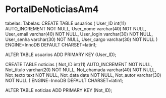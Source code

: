 # PortalDeNoticiasAm4

tabelas:
Tabelas: CREATE TABLE usuarios ( User_ID int(11) AUTO_INCREMENT NOT NULL,
User_nome varchar(40) NOT NULL,
User_email varchar(40) NOT NULL,
User_login varchar(30) NOT NULL,
User_senha varchar(30) NOT NULL, 
User_cargo varchar(30) NOT NULL )
ENGINE=InnoDB DEFAULT CHARSET=latin1;

ALTER TABLE usuarios ADD PRIMARY KEY (User_ID);

CREATE TABLE noticias ( Not_ID int(11) AUTO_INCREMENT NOT NULL,
Not_titulo varchar(20) NOT NULL, 
Not_chamada varchar(40) NOT NULL,
Not_texto text NOT NULL, 
Not_data date NOT NULL,
Not_autor varchar(30) NOT NULL )
ENGINE=InnoDB DEFAULT CHARSET=latin1;

ALTER TABLE noticias ADD PRIMARY KEY (Not_ID);
